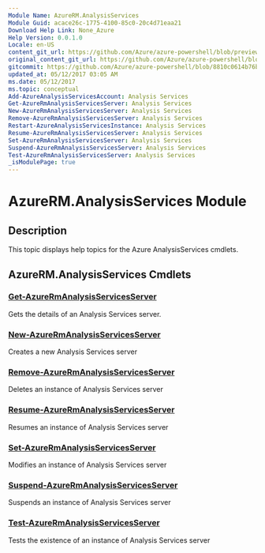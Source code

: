 ```yaml
---
Module Name: AzureRM.AnalysisServices
Module Guid: acace26c-1775-4100-85c0-20c4d71eaa21
Download Help Link: None_Azure
Help Version: 0.0.1.0
Locale: en-US
content_git_url: https://github.com/Azure/azure-powershell/blob/preview/src/ResourceManager/AnalysisServices/Commands.AnalysisServices/help/AzureRM.AnalysisServices.md
original_content_git_url: https://github.com/Azure/azure-powershell/blob/preview/src/ResourceManager/AnalysisServices/Commands.AnalysisServices/help/AzureRM.AnalysisServices.md
gitcommit: https://github.com/Azure/azure-powershell/blob/8810c0614b76be8d014616888a4ae7733a452af9
updated_at: 05/12/2017 03:05 AM
ms.date: 05/12/2017
ms.topic: conceptual
Add-AzureAnalysisServicesAccount: Analysis Services
Get-AzureRmAnalysisServicesServer: Analysis Services
New-AzureRmAnalysisServicesServer: Analysis Services
Remove-AzureRmAnalysisServicesServer: Analysis Services
Restart-AzureAnalysisServicesInstance: Analysis Services
Resume-AzureRmAnalysisServicesServer: Analysis Services
Set-AzureRmAnalysisServicesServer: Analysis Services
Suspend-AzureRmAnalysisServicesServer: Analysis Services
Test-AzureRmAnalysisServicesServer: Analysis Services
_isModulePage: true
---
```


# AzureRM.AnalysisServices Module
## Description
This topic displays help topics for the Azure AnalysisServices cmdlets.

## AzureRM.AnalysisServices Cmdlets
### [Get-AzureRmAnalysisServicesServer](Get-AzureRmAnalysisServicesServer.md)
Gets the details of an Analysis Services server.

### [New-AzureRmAnalysisServicesServer](New-AzureRmAnalysisServicesServer.md)
Creates a new Analysis Services server

### [Remove-AzureRmAnalysisServicesServer](Remove-AzureRmAnalysisServicesServer.md)
Deletes an instance of Analysis Services server

### [Resume-AzureRmAnalysisServicesServer](Resume-AzureRmAnalysisServicesServer.md)
Resumes an instance of Analysis Services server

### [Set-AzureRmAnalysisServicesServer](Set-AzureRmAnalysisServicesServer.md)
Modifies  an instance of Analysis Services server

### [Suspend-AzureRmAnalysisServicesServer](Suspend-AzureRmAnalysisServicesServer.md)
Suspends an instance of Analysis Services server

### [Test-AzureRmAnalysisServicesServer](Test-AzureRmAnalysisServicesServer.md)
Tests the existence of an instance of Analysis Services server

